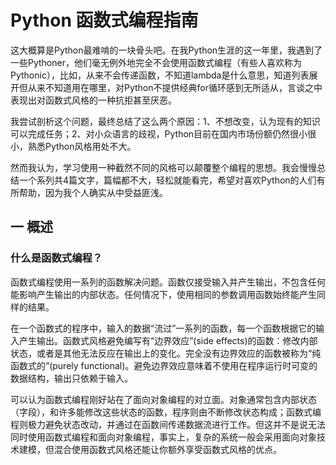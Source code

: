 # Python 函数式编程指南

这大概算是Python最难啃的一块骨头吧。在我Python生涯的这一年里，我遇到了一些Pythoner，他们毫无例外地完全不会使用函数式编程（有些人喜欢称为Pythonic），比如，从来不会传递函数，不知道lambda是什么意思，知道列表展开但从来不知道用在哪里，对Python不提供经典for循环感到无所适从，言谈之中表现出对函数式风格的一种抗拒甚至厌恶。

我尝试剖析这个问题，最终总结了这么两个原因：1、不想改变，认为现有的知识可以完成任务；2、对小众语言的歧视，Python目前在国内市场份额仍然很小很小，熟悉Python风格用处不大。

然而我认为，学习使用一种截然不同的风格可以颠覆整个编程的思想。我会慢慢总结一个系列共4篇文字，篇幅都不大，轻松就能看完，希望对喜欢Python的人们有所帮助，因为我个人确实从中受益匪浅。

## 一 概述

### 什么是函数式编程？

函数式编程使用一系列的函数解决问题。函数仅接受输入并产生输出，不包含任何能影响产生输出的内部状态。任何情况下，使用相同的参数调用函数始终能产生同样的结果。

在一个函数式的程序中，输入的数据“流过”一系列的函数，每一个函数根据它的输入产生输出。函数式风格避免编写有“边界效应”(side effects)的函数：修改内部状态，或者是其他无法反应在输出上的变化。完全没有边界效应的函数被称为“纯函数式的”(purely functional)。避免边界效应意味着不使用在程序运行时可变的数据结构，输出只依赖于输入。

可以认为函数式编程刚好站在了面向对象编程的对立面。对象通常包含内部状态（字段），和许多能修改这些状态的函数，程序则由不断修改状态构成；函数式编程则极力避免状态改动，并通过在函数间传递数据流进行工作。但这并不是说无法同时使用函数式编程和面向对象编程，事实上，复杂的系统一般会采用面向对象技术建模，但混合使用函数式风格还能让你额外享受函数式风格的优点。



